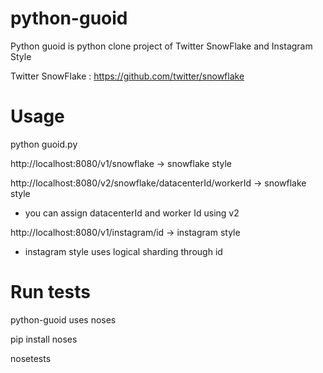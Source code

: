 python-guoid
============

Python guoid is python clone project of Twitter SnowFlake and Instagram Style

Twitter SnowFlake : https://github.com/twitter/snowflake

Usage
============================================================================
python guoid.py

http://localhost:8080/v1/snowflake -> snowflake style

http://localhost:8080/v2/snowflake/datacenterId/workerId -> snowflake style
* you can assign datacenterId and worker Id using v2

http://localhost:8080/v1/instagram/id -> instagram style
* instagram style uses logical sharding through id

Run tests
============================================================================
python-guoid uses noses

pip install noses

nosetests
